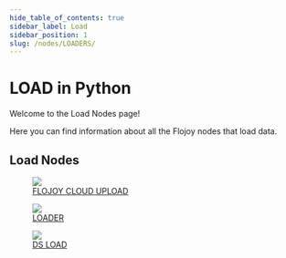 ```yaml
--- 
hide_table_of_contents: true
sidebar_label: Load
sidebar_position: 1
slug: /nodes/LOADERS/
---
```


# LOAD in Python

Welcome to the Load Nodes page! 

Here you can find information about all the Flojoy nodes that load data.

## Load Nodes

<div className="flex flex-wrap" style={{ marginLeft: "-55px" }}>

<div className="p-4">
<a href="/nodes/LOADERS/CLOUD_DATABASE/FLOJOY_CLOUD_UPLOAD/">
<figure style={{ width: "200px", height: "200px", objectFit: "scale-down", marginRight: "15px" }}>
<img src="https://github.com/flojoy-ai/docs/blob/main/docs/nodes/LOADERS/CLOUD_DATABASE/FLOJOY_CLOUD_UPLOAD/examples/EX1/output.jpeg" style={{ width: "200px", height: "200px", objectFit: "scale-down", marginRight: "15px" }} />
<figcaption>FLOJOY CLOUD UPLOAD</figcaption>
</figure>
</a></div>

<div className="p-4">
<a href="/nodes/LOADERS/CLOUD_DATABASE/LOADER/">
<figure style={{ width: "200px", height: "200px", objectFit: "scale-down", marginRight: "15px" }}>
<img src="https://github.com/flojoy-ai/docs/blob/main/docs/nodes/LOADERS/CLOUD_DATABASE/LOADER/examples/EX1/output.jpeg" style={{ width: "200px", height: "200px", objectFit: "scale-down", marginRight: "15px" }} />
<figcaption>LOADER</figcaption>
</figure>
</a></div>

<div className="p-4">
<a href="/nodes/LOADERS/INTERNAL_MEMORY/DS_LOAD/">
<figure style={{ width: "200px", height: "200px", objectFit: "scale-down", marginRight: "15px" }}>
<img src="https://github.com/flojoy-ai/docs/blob/main/docs/nodes/LOADERS/INTERNAL_MEMORY/DS_LOAD/examples/EX1/output.jpeg" style={{ width: "200px", height: "200px", objectFit: "scale-down", marginRight: "15px" }} />
<figcaption>DS LOAD</figcaption>
</figure>
</a></div>

</div>